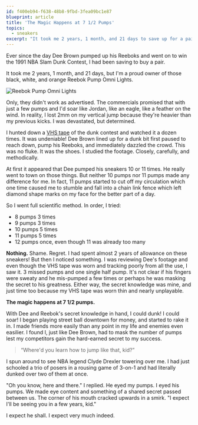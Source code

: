 ```yaml
---
id: f400eb94-f638-48b8-9fbd-3fea09bc1e87
blueprint: article
title: 'The Magic Happens at 7 1/2 Pumps'
topics:
  - sneakers
excerpt: "It took me 2 years, 1 month, and 21 days to save up for a pair of Reebok Pumps. When I finally got them, they didn't work as advertised. Or did they?"
---
```

Ever since the day Dee Brown pumped up his Reeboks and went on to win the 1991 NBA Slam Dunk Contest, I had been saving to buy a pair.

It took me 2 years, 1 month, and 21 days, but I'm a proud owner of those black, white, and orange Reebok Pump Omni Lights.

![Reebok Pump Omni Lights](/assets/content/reebok-pumps.jpg)

Only, they didn't work as advertised. The commercials promised that with just a few pumps and I'd soar like Jordan, like an eagle, like a feather on the wind. In reality, I lost 2mm on my vertical jump because they're heavier than my previous kicks. I was devastated, but determined.

I hunted down a [VHS tape](https://www.youtube.com/watch?v=6uD8ZqkoM5E) of the dunk contest and watched it a dozen times. It was undeniable! Dee Brown lined up for a dunk bit first paused to reach down, pump his Reeboks, and immediately dazzled the crowd. This was no fluke. It was the shoes. I studied the footage. Closely, carefully, and methodically.

At first it appeared that Dee pumped his sneakers 10 or 11 times. He really went to town on those things. But neither 10 pumps nor 11 pumps made any difference for me. In fact, 11 pumps started to cut off my circulation which one time caused me to stumble and fall into a chain link fence which left diamond shape marks on my face for the better part of a day.

So I went full scientific method. In order, I tried:

- 8 pumps 3 times
- 9 pumps 3 times
- 10 pumps 5 times
- 11 pumps 5 times
- 12 pumps once, even though 11 was already too many

**Nothing.** Shame. Regret. I had spent almost 2 years of allowance on these sneakers! But then I noticed something. I was reviewing Dee's footage and even though the VHS tape was worn and tracking poorly from all the use, I saw it. 3 missed pumps and one single half pump. It's not clear if his fingers were sweaty and he mis-pumped a few times or perhaps he was masking the secret to his greatness. Either way, the secret knowledge was mine, and just time too because my VHS tape was worn thin and nearly unplayable.

**The magic happens at 7 1/2 pumps.**

With Dee and Reebok's secret knowledge in hand, I could dunk! I could soar! I began playing street ball downtown for money, and started to rake it in. I made friends more easily than any point in my life and enemies even easilier. I found I, just like Dee Brown, had to mask the number of pumps lest my competitors gain the hard-earned secret to my success.

> &ldquo;Where'd you learn how to jump like that, kid?&rdquo;

I spun around to see NBA legend Clyde Drexler towering over me. I had just schooled a trio of posers in a rousing game of 3-on-1 and had literally dunked over two of them at once.

"Oh you know, here and there." I replied. He eyed my pumps. I eyed his pumps. We made eye content and something of a shared secret passed between us. The corner of his mouth cracked upwards in a smirk. "I expect I'll be seeing you in a few years, kid."

I expect he shall. I expect very much indeed.
